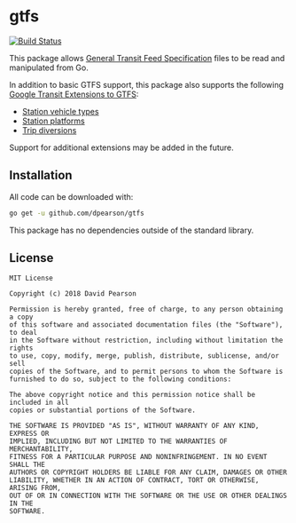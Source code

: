 # gtfs #

[![Build Status](https://travis-ci.org/dpearson/gtfs.svg?branch=master)](https://travis-ci.org/dpearson/gtfs)

This package allows [General Transit Feed Specification](https://developers.google.com/transit/gtfs/) files to be read and manipulated from Go.

In addition to basic GTFS support, this package also supports the following [Google Transit Extensions to GTFS](https://developers.google.com/transit/gtfs/reference/gtfs-extensions):

* [Station vehicle types](https://developers.google.com/transit/gtfs/reference/gtfs-extensions#station-vehicle-types)
* [Station platforms](https://developers.google.com/transit/gtfs/reference/gtfs-extensions#station-platforms)
* [Trip diversions](https://developers.google.com/transit/gtfs/reference/gtfs-extensions#trip-diversions)

Support for additional extensions may be added in the future.

## Installation ##

All code can be downloaded with:

```sh
go get -u github.com/dpearson/gtfs
```

This package has no dependencies outside of the standard library.

## License ##

```
MIT License

Copyright (c) 2018 David Pearson

Permission is hereby granted, free of charge, to any person obtaining a copy
of this software and associated documentation files (the "Software"), to deal
in the Software without restriction, including without limitation the rights
to use, copy, modify, merge, publish, distribute, sublicense, and/or sell
copies of the Software, and to permit persons to whom the Software is
furnished to do so, subject to the following conditions:

The above copyright notice and this permission notice shall be included in all
copies or substantial portions of the Software.

THE SOFTWARE IS PROVIDED "AS IS", WITHOUT WARRANTY OF ANY KIND, EXPRESS OR
IMPLIED, INCLUDING BUT NOT LIMITED TO THE WARRANTIES OF MERCHANTABILITY,
FITNESS FOR A PARTICULAR PURPOSE AND NONINFRINGEMENT. IN NO EVENT SHALL THE
AUTHORS OR COPYRIGHT HOLDERS BE LIABLE FOR ANY CLAIM, DAMAGES OR OTHER
LIABILITY, WHETHER IN AN ACTION OF CONTRACT, TORT OR OTHERWISE, ARISING FROM,
OUT OF OR IN CONNECTION WITH THE SOFTWARE OR THE USE OR OTHER DEALINGS IN THE
SOFTWARE.
```